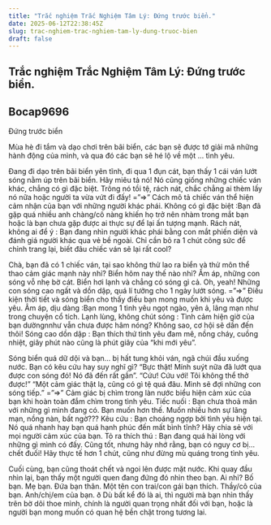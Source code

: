 ```yaml
---
title: "Trắc nghiệm Trắc Nghiệm Tâm Lý: Đứng trước biển."
date: 2025-06-12T22:38:45Z
slug: trac-nghiem-trac-nghiem-tam-ly-dung-truoc-bien
draft: false
---
```


## Trắc nghiệm Trắc Nghiệm Tâm Lý: Đứng trước biển.

## Bocap9696

Đứng trước biển

Mùa hè đi tắm và dạo chơi trên bãi biển, các bạn sẽ được tớ giải mã những hành động của mình, và qua đó các bạn sẽ hé lộ về một … tình yêu.
 

Đang đi dạo trên bãi biển yên tĩnh, đi qua 1 đụn cát, bạn thấy 1 cái ván lướt sóng nằm úp trên bãi biển. Hãy miêu tả nó!
Nó cũng giống những chiếc ván khác, chẳng có gì đặc biệt.
Trông nó tồi tệ, rách nát, chắc chẳng ai thèm lấy nó nữa hoặc người ta vừa vứt đi đấy!
=”=>” Cách mô tả chiếc ván thể hiện cảm nhận của bạn với những người khác phái.
Không có gì đặc biệt :Bạn đã gặp quá nhiều anh chàng/cô nàng khiến họ trở nên nhàm trong mắt bạn hoặc là bạn chưa gặp được ai thực sự để lại ấn tượng mạnh.
Rách nát, không ai để ý : Bạn đang nhìn người khác phái bằng con mắt phiến diện và đánh giá người khác qua vẻ bề ngoài. Chỉ cần bỏ ra 1 chút công sức để chỉnh trang lại, biết đâu chiếc ván sẽ lại rất cool?
 
 
Chà, bạn đã có 1 chiếc ván, tại sao không thử lao ra biển và thử môn thể thao cảm giác mạnh này nhỉ? Biển hôm nay thế nào nhỉ?
Ấm áp, những con sóng vỗ nhẹ bờ cát.
Biển hơi lạnh và chẳng có sóng gì cả.
Oh, yeah! Những con sóng cao ngất và dồn dập, quá lí tưởng cho 1 ngày lướt sóng.
=”=>” Điều kiện thời tiết và sóng biển cho thấy điều bạn mong muốn khi yêu và được yêu.
Âm áp, dịu dàng :Bạn mong 1 tình yêu ngọt ngào, yên ả, lãng mạn như trong chuyện cổ tích.
Lạnh lùng, không chút sóng : Tình cảm hiện giờ của bạn dườngnnhư vẫn chưa được hâm nóng? Không sao, cơ hội sẽ dần đến thôi!
Sóng cao dồn dập : Bạn thích thứ tình yêu đam mê, nồng cháy, cuồng nhiệt, giây phút nào cũng là phút giây của “khi mới yêu”.
 
 
Sóng biển quá dữ dội và bạn… bị hất tung khỏi ván, ngã chúi đầu xuống nước. Bạn có kêu cứu hay suy nghĩ gì?
“Bực thật! Mính suýt nữa đã lướt qua được con sóng đó! Nó đã đến rất gần”.
“Cứư! Cứu với! Tôi không thể thở được!”
“Một cảm giác thật lạ, cũng có gì tệ quá đâu. Mình sẽ đợi những con sóng tiếp.”
=”=>” Cảm giác bị chìm trong làn nước biểu hiện cảm xúc của bạn khi hoàn toàn đắm chìm trong tình yêu.
Tiếc nuối : Bạn chưa thoả mãn với những gì mình đang có. Bạn muốn hơn thế. Muốn nhiều hơn sự lãng mạn, nồng nàn, bất ngờ???
Kêu cứu : Bạn choáng ngợp bởi tình yêu hiện tại. Nó quá nhanh hay bạn quá hạnh phúc đến mất bình tĩnh? Hãy chia sẻ với mọi người cảm xúc của bạn.
Tỏ ra thích thú : Bạn đang quá hài lòng với những gì mình có đấy. Cũng tốt, nhưng hãy nhớ rằng, bạn có nguy cơ bị… chết đuối! Hãy thực tế hơn 1 chút, cũng như đừng mù quáng trong tình yêu.
 
 
Cuối cùng, bạn cũng thoát chết và ngoi lên được mặt nước. Khi quay đầu nhìn lại, bạn thấy một người quen đang đứng đó nhìn theo bạn. Ai nhỉ?
Bố bạn.
Mẹ bạn.
Đứa bạn thân.
Một tên con trai/con gái bạn thích.
Thầy/cô của bạn.
Anh/chị/em của bạn.
ð Dù bất kể đó là ai, thì người mà bạn nhìn thấy trên bờ dõi thoe mình, chính là người quan trọng nhất đối với bạn, hoặc là người bạn mong muốn có quan hệ bền chặt trong tương lai.